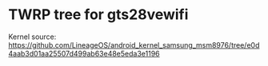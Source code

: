 # TWRP tree for gts28vewifi

Kernel source:
https://github.com/LineageOS/android_kernel_samsung_msm8976/tree/e0d4aab3d01aa25507d499ab63e48e5eda3e1196
